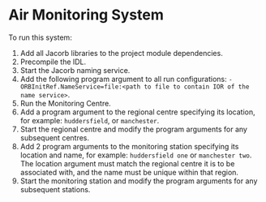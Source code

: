 # Air Monitoring System
To run this system:
1. Add all Jacorb libraries to the project module dependencies.
2. Precompile the IDL.
3. Start the Jacorb naming service.
4. Add the following program argument to all run configurations: `-ORBInitRef.NameService=file:<path to file to contain IOR of the name service>`.
5. Run the Monitoring Centre.
6. Add a program argument to the regional centre specifying its location, for example: `huddersfield`, or `manchester`.
7. Start the regional centre and modify the program arguments for any subsequent centres.
8. Add 2 program arguments to the monitoring station specifying its location and name, for example: `huddersfield one` or `manchester two`. The location argument must match the regional centre it is to be associated with, and the name must be unique within that region.
9. Start the monitoring station and modify the program arguments for any subsequent stations.
